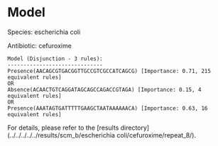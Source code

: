 
# Model

Species: escherichia coli

Antibiotic: cefuroxime

```
Model (Disjunction - 3 rules):
------------------------------
Presence(AACAGCGTGACGGTTGCCGTCGCCATCAGCG) [Importance: 0.71, 215 equivalent rules]
OR
Absence(ACAACTGTCAGGATAGCAGCCAGACCGTAGA) [Importance: 0.15, 4 equivalent rules]
OR
Presence(AAATAGTGATTTTTGAAGCTAATAAAAAACA) [Importance: 0.63, 16 equivalent rules]

```

For details, please refer to the [results directory](../../../../../results/scm_b/escherichia coli/cefuroxime/repeat_8/).

